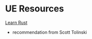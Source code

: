 
# UE Resources
[Learn Rust](https://github.com/rust-lang/rustlings)
- recommendation from Scott Tolinski
